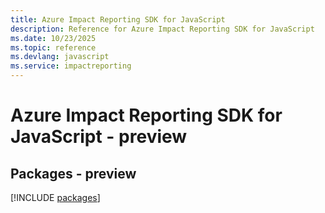 ```yaml
---
title: Azure Impact Reporting SDK for JavaScript
description: Reference for Azure Impact Reporting SDK for JavaScript
ms.date: 10/23/2025
ms.topic: reference
ms.devlang: javascript
ms.service: impactreporting
---
```

# Azure Impact Reporting SDK for JavaScript - preview
## Packages - preview
[!INCLUDE [packages](impact-reporting-index.md)]
